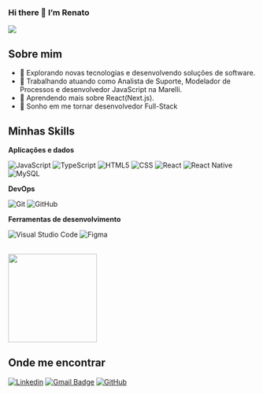 ### Hi there 👋 I’m Renato

![](https://komarev.com/ghpvc/?username=renatorebechiraposo&color=006bed)

## Sobre mim

- 🤔 Explorando novas tecnologias e desenvolvendo soluções de software.
- 💼 Trabalhando atuando como Analista de Suporte, Modelador de Processos e desenvolvedor JavaScript na Marelli.
- 🌱 Aprendendo mais sobre React(Next.js).
- 💭 Sonho em me tornar desenvolvedor Full-Stack

## Minhas Skills

**Aplicações e dados**

![JavaScript](https://img.shields.io/badge/-JavaScript-333333?style=flat&logo=javascript)
![TypeScript](https://img.shields.io/badge/-TypeScript-333333?style=flat&logo=typescript)
![HTML5](https://img.shields.io/badge/-HTML5-333333?style=flat&logo=HTML5)
![CSS](https://img.shields.io/badge/-CSS-333333?style=flat&logo=CSS3&logoColor=1572B6)
![React](https://img.shields.io/badge/-React-333333?style=flat&logo=react)
![React Native](https://img.shields.io/badge/-React%20Native-333333?style=flat&logo=react)
![MySQL](https://img.shields.io/badge/-MySQL-333333?style=flat&logo=mysql)

**DevOps**

![Git](https://img.shields.io/badge/-Git-333333?style=flat&logo=git)
![GitHub](https://img.shields.io/badge/-GitHub-333333?style=flat&logo=github)

**Ferramentas de desenvolvimento**

![Visual Studio Code](https://img.shields.io/badge/-Visual%20Studio%20Code-333333?style=flat&logo=visualstudiocode)
![Figma](https://img.shields.io/badge/-Figma-333333?style=flat&logo=figma&logoColor=007ACC)


<br/>

<a href="https://github.com/iuricode" title="Perfil do Iuri">
  <img height="180em" src="https://github-readme-stats.vercel.app/api?username=renatorebechiraposo&theme=dracula&show_icons=true" />
</a>

## Onde me encontrar

[![Linkedin](https://img.shields.io/badge/-Renato%20Rebechi%20Raposo-blue?style=flat-square&logo=Linkedin&logoColor=white&link=https://www.linkedin.com/in/renato-rebechi-raposo/)](https://www.linkedin.com/in/renato-rebechi-raposo/)
[![Gmail Badge](https://img.shields.io/badge/-renatorebechi@gmail.com-006bed?style=flat-square&logo=Gmail&logoColor=red&link=mailto:renatorebechi@gmail.com)](mailto:renatorebechi@gmail.com)
[![GitHub](https://img.shields.io/github/followers/renatorebechiraposo?label=follow&style=social)]([https://github.com/renatorebechiraposo](https://github.com/renatorebechiraposo))
